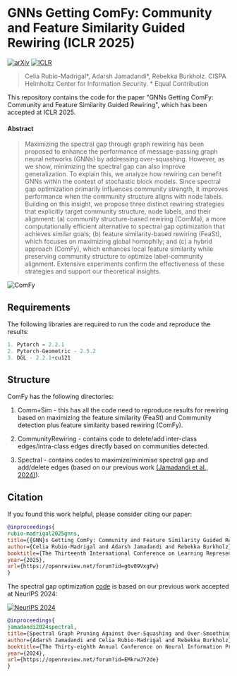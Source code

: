 # GNNs Getting ComFy: Community and Feature Similarity Guided Rewiring (ICLR 2025)

[![arXiv](https://img.shields.io/badge/arXiv-2502.04891-b31b1b.svg)](https://arxiv.org/abs/2502.04891)
[![ICLR](https://img.shields.io/badge/ICLR-2025-green.svg)](https://openreview.net/forum?id=g6v09VxgFw)

>Celia Rubio-Madrigal\*, Adarsh Jamadandi\*, Rebekka Burkholz. 
>CISPA Helmholtz Center for Information Security. \* Equal Contribution

This repository contains the code for the paper "GNNs Getting ComFy: Community and Feature Similarity Guided Rewiring", which has been accepted at ICLR 2025.

#### Abstract

>Maximizing the spectral gap through graph rewiring has been proposed to enhance the performance of message-passing graph neural networks (GNNs) by addressing over-squashing. However, as we show, minimizing the spectral gap can also improve generalization. To explain this, we analyze how rewiring can benefit GNNs within the context of stochastic block models. Since spectral gap optimization primarily influences community strength, it improves performance when the community structure aligns with node labels. Building on this insight, we propose three distinct rewiring strategies that explicitly target community structure, node labels, and their alignment: (a) community structure-based rewiring (ComMa), a more computationally efficient alternative to spectral gap optimization that achieves similar goals; (b) feature similarity-based rewiring (FeaSt), which focuses on maximizing global homophily; and (c) a hybrid approach (ComFy), which enhances local feature similarity while preserving community structure to optimize label-community alignment. Extensive experiments confirm the effectiveness of these strategies and support our theoretical insights.

![ComFy](https://github.com/RelationalML/ComFy/blob/main/ComFy.jpg)

## Requirements

The following libraries are required to run the code and reproduce the results:

```Python
1. Pytorch = 2.2.1
2. Pytorch-Geometric - 2.5.2
3. DGL - 2.2.1+cu121
```

## Structure

ComFy has the following directories:

1. Comm+Sim - this has all the code need to reproduce results for rewiring based on maximizing the feature similarity (FeaSt) and Community detection plus feature similarity based rewiring (ComFy).

2. CommunityRewiring - contains code to delete/add inter-class edges/intra-class edges directly based on communities detected.

3. Spectral - contains codes to maximize/minimise spectral gap and add/delete edges (based on our previous work [(Jamadandi et al., 2024)](https://github.com/RelationalML/SpectralPruningBraess)).

## Citation

If you found this work helpful, please consider citing our paper:

```bibtex
@inproceedings{
rubio-madrigal2025gnns,
title={{GNN}s Getting ComFy: Community and Feature Similarity Guided Rewiring},
author={Celia Rubio-Madrigal and Adarsh Jamadandi and Rebekka Burkholz},
booktitle={The Thirteenth International Conference on Learning Representations},
year={2025},
url={https://openreview.net/forum?id=g6v09VxgFw}
}
```

The spectral gap optimization [code](https://github.com/RelationalML/SpectralPruningBraess) is based on our previous work accepted at NeurIPS 2024:

[![NeurIPS 2024](https://img.shields.io/badge/NeurIPS-2024-purple.svg)](https://openreview.net/forum?id=EMkrwJY2de)

```bibtex
@inproceedings{
jamadandi2024spectral,
title={Spectral Graph Pruning Against Over-Squashing and Over-Smoothing},
author={Adarsh Jamadandi and Celia Rubio-Madrigal and Rebekka Burkholz},
booktitle={The Thirty-eighth Annual Conference on Neural Information Processing Systems},
year={2024},
url={https://openreview.net/forum?id=EMkrwJY2de}
}
```
